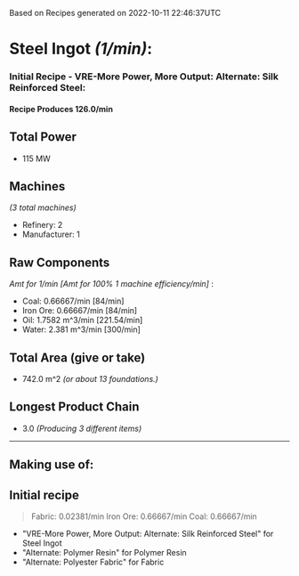 Based on Recipes generated on 2022-10-11 22:46:37UTC
# Steel Ingot *(1/min)*:
### Initial Recipe - VRE-More Power, More Output: Alternate: Silk Reinforced Steel:


#### Recipe Produces 126.0/min

## Total Power
*  115 MW

## Machines
*(3 total machines)*
* Refinery: 2
* Manufacturer: 1

## Raw Components
*Amt for 1/min [Amt for 100% 1 machine efficiency/min]*
:
* Coal: 0.66667/min [84/min]
* Iron Ore: 0.66667/min [84/min]
* Oil: 1.7582 m^3/min [221.54/min]
* Water: 2.381 m^3/min [300/min]

## Total Area (give or take)
*  742.0 m^2
*(or about 13 foundations.)*

## Longest Product Chain
*  3.0
*(Producing 3 different items)*


------

## Making use of:

## Initial recipe

> Fabric: 0.02381/min
> Iron Ore: 0.66667/min
> Coal: 0.66667/min

* "VRE-More Power, More Output: Alternate: Silk Reinforced Steel" for Steel Ingot
* "Alternate: Polymer Resin" for Polymer Resin
* "Alternate: Polyester Fabric" for Fabric